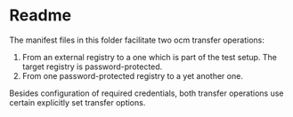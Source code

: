 # Readme

The manifest files in this folder facilitate two ocm transfer operations:
1. From an external registry to a one which is part of the test setup. The target registry is password-protected.
2. From one password-protected registry to a yet another one.

Besides configuration of required credentials, both transfer operations use certain explicitly set transfer options.
